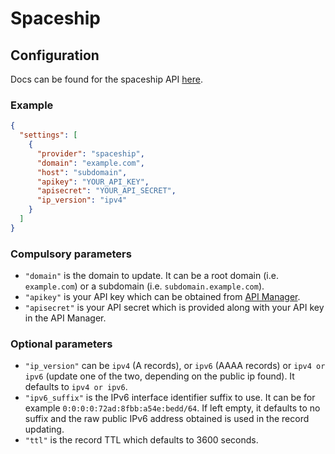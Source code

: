 # Spaceship

## Configuration

Docs can be found for the spaceship API [here](https://docs.spaceship.dev/).
### Example

```json
{
  "settings": [
    {
      "provider": "spaceship",
      "domain": "example.com",
      "host": "subdomain",
      "apikey": "YOUR_API_KEY",
      "apisecret": "YOUR_API_SECRET",
      "ip_version": "ipv4"
    }
  ]
}
```

### Compulsory parameters

- `"domain"` is the domain to update. It can be a root domain (i.e. `example.com`) or a subdomain (i.e. `subdomain.example.com`).
- `"apikey"` is your API key which can be obtained from [API Manager](https://www.spaceship.com/application/api-manager/).
- `"apisecret"` is your API secret which is provided along with your API key in the API Manager.

### Optional parameters

- `"ip_version"` can be `ipv4` (A records), or `ipv6` (AAAA records) or `ipv4 or ipv6` (update one of the two, depending on the public ip found). It defaults to `ipv4 or ipv6`.
- `"ipv6_suffix"` is the IPv6 interface identifier suffix to use. It can be for example `0:0:0:0:72ad:8fbb:a54e:bedd/64`. If left empty, it defaults to no suffix and the raw public IPv6 address obtained is used in the record updating.
- `"ttl"` is the record TTL which defaults to 3600 seconds.
